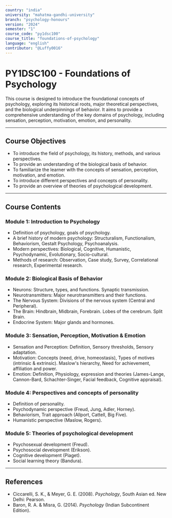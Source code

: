 ```yaml
---
country: "india"
university: "mahatma-gandhi-university"
branch: "psychology-honours"
version: "2024"
semester: "1"
course_code: "py1dsc100"
course_title: "foundations-of-psychology"
language: "english"
contributor: "@Luffy0016"
---
```

# PY1DSC100 - Foundations of Psychology

This course is designed to introduce the foundational concepts of psychology, exploring its historical roots, major theoretical perspectives, and the biological underpinnings of behavior. It aims to provide a comprehensive understanding of the key domains of psychology, including sensation, perception, motivation, emotion, and personality.

---
## Course Objectives

* To introduce the field of psychology, its history, methods, and various perspectives.
* To provide an understanding of the biological basis of behavior.
* To familiarize the learner with the concepts of sensation, perception, motivation, and emotion.
* To introduce different perspectives and concepts of personality.
* To provide an overview of theories of psychological development.

---
## Course Contents

### Module 1: Introduction to Psychology  
* Definition of psychology, goals of psychology.
* A brief history of modern psychology: Structuralism, Functionalism, Behaviorism, Gestalt Psychology, Psychoanalysis.
* Modern perspectives: Biological, Cognitive, Humanistic, Psychodynamic, Evolutionary, Socio-cultural.
* Methods of research: Observation, Case study, Survey, Correlational research, Experimental research.

### Module 2: Biological Basis of Behavior  
* Neurons: Structure, types, and functions. Synaptic transmission.
* Neurotransmitters: Major neurotransmitters and their functions.
* The Nervous System: Divisions of the nervous system (Central and Peripheral).
* The Brain: Hindbrain, Midbrain, Forebrain. Lobes of the cerebrum. Split Brain.
* Endocrine System: Major glands and hormones.

### Module 3: Sensation, Perception, Motivation & Emotion  
* Sensation and Perception: Definition, Sensory thresholds, Sensory adaptation.
* Motivation: Concepts (need, drive, homeostasis), Types of motives (intrinsic & extrinsic). Maslow's hierarchy, Need for achievement, affiliation and power.
* Emotion: Definition, Physiology, expression and theories (James-Lange, Cannon-Bard, Schachter-Singer, Facial feedback, Cognitive appraisal).

### Module 4: Perspectives and concepts of personality  
* Definition of personality.
* Psychodynamic perspective (Freud, Jung, Adler, Horney).
* Behaviorism, Trait approach (Allport, Cattell, Big Five).
* Humanistic perspective (Maslow, Rogers).

### Module 5: Theories of psychological development  
* Psychosexual development (Freud).
* Psychosocial development (Erikson).
* Cognitive development (Piaget).
* Social learning theory (Bandura).

---
## References
* Ciccarelli, S. K., & Meyer, G. E. (2008). *Psychology*, South Asian ed. New Delhi: Pearson.
* Baron, R. A. & Misra, G. (2014). *Psychology* (Indian Subcontinent Edition).
